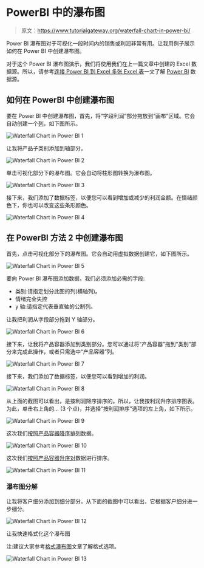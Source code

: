 # PowerBI 中的瀑布图

> 原文：<https://www.tutorialgateway.org/waterfall-chart-in-power-bi/>

Power BI 瀑布图对于可视化一段时间内的销售或利润非常有用。让我用例子展示如何在 Power BI 中创建瀑布图。

对于这个 Power BI 瀑布图演示，我们将使用我们在上一篇文章中创建的 Excel 数据源。所以，请参考[连接 Power BI 到 Excel 多张 Excel 表](https://www.tutorialgateway.org/connect-power-bi-to-multiple-excel-sheets/)一文了解 [Power BI](https://www.tutorialgateway.org/power-bi-tutorial/) 数据源。

## 如何在 PowerBI 中创建瀑布图

要在 Power BI 中创建瀑布图，首先，将“字段利润”部分拖放到“画布”区域。它会自动创建一个[列](https://www.tutorialgateway.org/column-chart-in-power-bi/)，如下图所示。

![Waterfall Chart in Power BI 1](img/85e1d25be142b4eb3b554289a884570d.png)

让我将产品子类别添加到轴部分。

![Waterfall Chart in Power BI 2](img/7986ae44a523f6559561c409f418e748.png)

单击可视化部分下的瀑布图。它会自动将柱形图转换为瀑布图。

![Waterfall Chart in Power BI 3](img/3144286d1797906cc2ebdb06b6e76944.png)

接下来，我们添加了数据标签，以便您可以看到增加或减少的利润金额。在情绪颜色下，你也可以改变这些条形颜色。

![Waterfall Chart in Power BI 4](img/498579d1a2f88af1040952674a7d69fa.png)

## 在 PowerBI 方法 2 中创建瀑布图

首先，点击可视化部分下的瀑布图。它会自动用虚拟数据创建它，如下图所示。

![Waterfall Chart in Power BI 5](img/d163b99f73b113771736279cc2430bf5.png)

要向 Power BI 瀑布图添加数据，我们必须添加必需的字段:

*   类别:请指定划分此图的列(横轴列)。
*   情绪完全失控
*   y 轴:请指定代表垂直轴的公制列。

让我把利润从字段部分拖到 Y 轴部分。

![Waterfall Chart in Power BI 6](img/adc64d237ad78ee6b862ed72821cae5d.png)

接下来，让我将产品容器添加到类别部分。您可以通过将“产品容器”拖到“类别”部分来完成此操作，或者只需选中“产品容器”列。

![Waterfall Chart in Power BI 7](img/ad6a70c689a43be6979e4de195133a6c.png)

接下来，我们添加了数据标签，以便您可以看到增加的利润。

![Waterfall Chart in Power BI 8](img/b0c45743e5f1b290e33be6327e66ab07.png)

从上面的截图可以看出，是按利润降序排序的。所以，让我按利润升序排序图表。为此，单击右上角的… (3 个点)，并选择“按利润排序”选项的左上角，如下所示。

![Waterfall Chart in Power BI 9](img/7eda87dc1476f50b2720b6843cce3587.png)

这次我们[按照产品容器降序排列](https://www.tutorialgateway.org/how-to-sort-a-chart-in-power-bi/)数据。

![Waterfall Chart in Power BI 10](img/35a3c0acb1567f30d6c4a8f223f93353.png)

这次我们[按照产品容器升序对](https://www.tutorialgateway.org/how-to-sort-a-chart-in-power-bi/)数据进行排序。

![Waterfall Chart in Power BI 11](img/07270cf3edbd869ef85d2d91ca1427e4.png)

### 瀑布图分解

让我将客户细分添加到细分部分。从下面的截图中可以看出，它根据客户细分进一步细分。

![Waterfall Chart in Power BI 12](img/ef25e4f9de4b0ed6133099b49f8efbfa.png)

让我快速格式化这个瀑布图

注:建议大家参考[格式瀑布图](https://www.tutorialgateway.org/format-power-bi-waterfall-chart/)文章了解格式选项。

![Waterfall Chart in Power BI 13](img/c474b64fcb287704cd3482959dd9cc37.png)